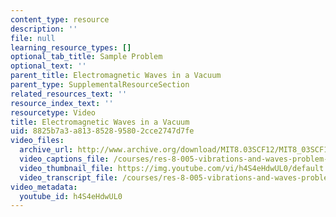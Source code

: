 ```yaml
---
content_type: resource
description: ''
file: null
learning_resource_types: []
optional_tab_title: Sample Problem
optional_text: ''
parent_title: Electromagnetic Waves in a Vacuum
parent_type: SupplementalResourceSection
related_resources_text: ''
resource_index_text: ''
resourcetype: Video
title: Electromagnetic Waves in a Vacuum
uid: 8825b7a3-a813-8528-9580-2cce2747d7fe
video_files:
  archive_url: http://www.archive.org/download/MIT8.03SCF12/MIT8_03SCF12_ses08_300k.mp4
  video_captions_file: /courses/res-8-005-vibrations-and-waves-problem-solving-fall-2012/085accc0bb2f530e804d86cc6b6fd209_h4S4eHdwUL0.vtt
  video_thumbnail_file: https://img.youtube.com/vi/h4S4eHdwUL0/default.jpg
  video_transcript_file: /courses/res-8-005-vibrations-and-waves-problem-solving-fall-2012/55fb4dfc32784173cd4ef4c524e63e75_h4S4eHdwUL0.pdf
video_metadata:
  youtube_id: h4S4eHdwUL0
---
```

